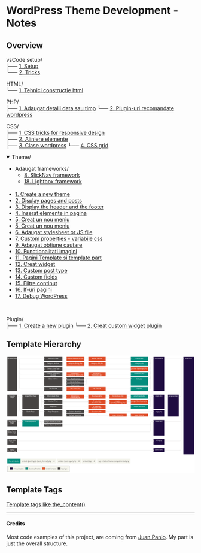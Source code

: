 # WordPress Theme Development - Notes

## Overview

vsCode setup/<br>
├── <a href="vsCode setup\1. Setup.md">1. Setup</a><br>
└── <a href="vsCode setup\2. Tricks.md">2. Tricks</a><br>

HTML/<br>
└── <a href="HTML\1. Tehnici constructie html.md">1. Tehnici constructie html</a>

PHP/<br>
├── <a href="PHP\1. Adaugat detalii data sau timp.md">1. Adaugat detalii data sau timp</a>
└── <a href="Plugin\2. Creat custom widget plugin.md">2. Plugin-uri recomandate wordpress</a>

CSS/<br>
├── <a href="CSS\1. CSS tricks for responsive design.md">1. CSS tricks for responsive design</a><br>
├── <a href="CSS\2. Aliniere elemente.md">2. Aliniere elemente</a><br>
├── <a href="CSS\3. Clase wordpress.md">3. Clase wordpress</a>
└── <a href="CSS\4. CSS grid.md">4. CSS grid</a>

<details open>
<summary>Theme/</summary>
<ul>
  <li>Adaugat frameworks/
    <ul>
        <li>
            <a href="Theme\adaugat frameworks\8. SlickNav framework.md">8. SlickNav framework</a>
        </li>
        <li>
            <a href="Theme\adaugat frameworks\18. Lightbox framework.md">18. Lightbox framework</a>
        </li>
    </ul>
  </li>
<br>
  <li><a href="Theme\1. Create a new theme.md">1. Create a new theme</a></li>
  <li><a href="Theme\2. Display pages and posts.md">2. Display pages and posts</a></li>
  <li><a href="Theme\3. Display the header and the footer.md">3. Display the header and the footer</a></li>
  <li><a href="Theme\4. Inserat elemente in pagina.md">4. Inserat elemente in pagina<a></li>
  <li><a href="Theme\5. Creat un nou meniu.md">5. Creat un nou meniu</a></li>
  <li><a href="Theme\5. Creat un nou meniu.md">5. Creat un nou meniu</a></li>
  <li><a href ="Theme\6. Adaugat stylesheet or JS file.md">6. Adaugat stylesheet or JS file</a></li>
  <li><a href ="Theme\7. Custom properties - variabile css.md">7. Custom properties - variabile css</a></li>
  <li><a href="Theme\9. Adaugat obtiune cautare.md">9. Adaugat obtiune cautare</a</li>
  <li><a href="Theme\10. Functionalitati imagini.md">10. Functionalitati imagini</a></li>
  <li><a href="Theme\11. Pagini Template si template part.md">11. Pagini Template si template part</a></li>
  <li><a href="Theme\12. Creat widget.md">12. Creat widget</a></li>
  <li><a href="Theme\13. Custom post type.md">13. Custom post type</a></li>
  <li><a href="Theme\14. Custom fields.md">14. Custom fields</a></li>
  <li><a href="Theme\15. Filtre continut.md">15. Filtre continut</a></li>
  <li><a href="Theme\16. If-uri pagini.md">16. If-uri pagini</a></li>
    <li><a href="Theme\17. Debug WordPress.md">17. Debug WordPress</a></li>

</ul>
</details><br>


Plugin/<br>
├── <a href="Plugin\1. Create a new plugin.md">1. Create a new plugin</a>
└── <a href="Plugin\2. Creat custom widget plugin.md">2. Creat custom widget plugin</a>


## Template Hierarchy

![template_hierarchy_WP](__img/template_hierarchy_WP.png)

## Template Tags

[Template tags like the_content()](https://codex.wordpress.org/Template_Tags)

<hr>

#### Credits

Most code examples of this project, are coming from [Juan Panlo](https://gist.github.com/codigoconjuan).
My part is just the overall structure.
